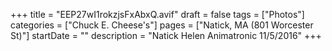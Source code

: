 +++
title = "EEP27wI1rokzjsFxAbxQ.avif"
draft = false
tags = ["Photos"]
categories = ["Chuck E. Cheese's"]
pages = ["Natick, MA (801 Worcester St)"]
startDate = ""
description = "Natick Helen Animatronic 11/5/2016"
+++
